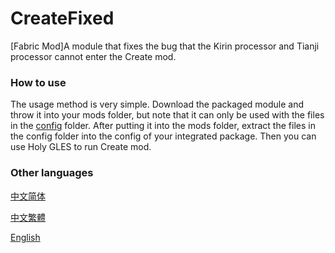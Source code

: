 # CreateFixed
[Fabric Mod]A module that fixes the bug that the Kirin processor and Tianji processor cannot enter the Create mod.

### How to use
The usage method is very simple. Download the packaged module and throw it into your mods folder, but note that it can only be used with the files in the [config](https://github.com/Redstone2337/CreateFixedFabrics/tree/main/config) folder. After putting it into the mods folder, extract the files in the config folder into the config of your integrated package. Then you can use Holy GLES to run Create mod.

### Other languages
[中文简体](README.zh.md)

[中文繁體](README.tw.md)

[English](README.md)
